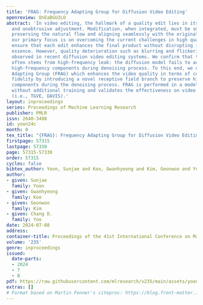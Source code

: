 ```yaml
---
title: 'FRAG: Frequency Adapting Group for Diffusion Video Editing'
openreview: OnEaBGU3LO
abstract: 'In video editing, the hallmark of a quality edit lies in its consistent
  and unobtrusive adjustment. Modification, when integrated, must be smooth and subtle,
  preserving the natural flow and aligning seamlessly with the original vision. Therefore,
  our primary focus is on overcoming the current challenges in high quality edit to
  ensure that each edit enhances the final product without disrupting its intended
  essence. However, quality deterioration such as blurring and flickering is routinely
  observed in recent diffusion video editing systems. We confirm that this deterioration
  often stems from high-frequency leak: the diffusion model fails to accurately synthesize
  high-frequency components during denoising process. To this end, we devise Frequency
  Adapting Group (FRAG) which enhances the video quality in terms of consistency and
  fidelity by introducing a novel receptive field branch to preserve high-frequency
  components during the denoising process. FRAG is performed in a model-agnostic manner
  without additional training and validates the effectiveness on video editing benchmarks
  (i.e., TGVE, DAVIS).'
layout: inproceedings
series: Proceedings of Machine Learning Research
publisher: PMLR
issn: 2640-3498
id: yoon24c
month: 0
tex_title: "{FRAG}: Frequency Adapting Group for Diffusion Video Editing"
firstpage: 57315
lastpage: 57330
page: 57315-57330
order: 57315
cycles: false
bibtex_author: Yoon, Sunjae and Koo, Gwanhyeong and Kim, Geonwoo and Yoo, Chang D.
author:
- given: Sunjae
  family: Yoon
- given: Gwanhyeong
  family: Koo
- given: Geonwoo
  family: Kim
- given: Chang D.
  family: Yoo
date: 2024-07-08
address:
container-title: Proceedings of the 41st International Conference on Machine Learning
volume: '235'
genre: inproceedings
issued:
  date-parts:
  - 2024
  - 7
  - 8
pdf: https://raw.githubusercontent.com/mlresearch/v235/main/assets/yoon24c/yoon24c.pdf
extras: []
# Format based on Martin Fenner's citeproc: https://blog.front-matter.io/posts/citeproc-yaml-for-bibliographies/
---
```

